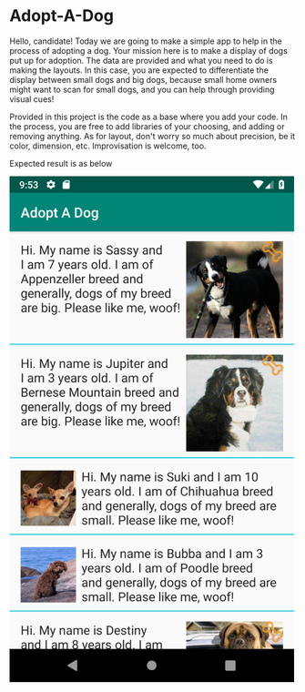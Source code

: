 # Adopt-A-Dog

Hello, candidate! Today we are going to make a simple app to help in the process of adopting a dog. Your mission here is to make a display of dogs put up for adoption. The data are provided and what you need to do is making the layouts. In this case, you are expected to differentiate the display between small dogs and big dogs, because small home owners might want to scan for small dogs, and you can help through providing visual cues!

Provided in this project is the code as a base where you add your code. In the process, you are free to add libraries of your choosing, and adding or removing anything. As for layout, don't worry so much about precision, be it color, dimension, etc. Improvisation is welcome, too.

Expected result is as below 

![here](https://github.com/ruang-guru/Adopt-A-Dog/blob/master/display.png) 
